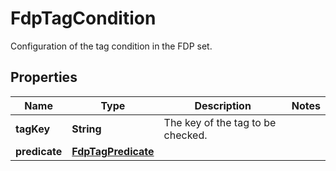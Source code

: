 

# FdpTagCondition

Configuration of the tag condition in the FDP set.

## Properties

| Name | Type | Description | Notes |
|------------ | ------------- | ------------- | -------------|
|**tagKey** | **String** | The key of the tag to be checked. |  |
|**predicate** | [**FdpTagPredicate**](FdpTagPredicate.md) |  |  |



